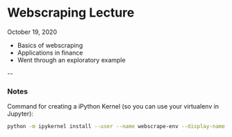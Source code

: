 # Webscraping Lecture 

October 19, 2020

- Basics of webscraping 
- Applications in finance
- Went through an exploratory example

-- 

### Notes

Command for creating a iPython Kernel (so you can use your virtualenv in Jupyter):

``````bash
python -m ipykernel install --user --name webscrape-env --display-name “Webscraping Env”
``````



